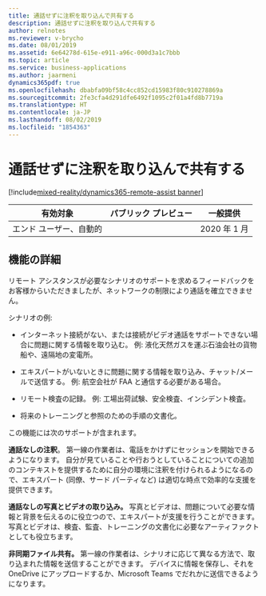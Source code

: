 ```yaml
---
title: 通話せずに注釈を取り込んで共有する
description: 通話せずに注釈を取り込んで共有する
author: relnotes
ms.reviewer: v-brycho
ms.date: 08/01/2019
ms.assetid: 6e64278d-615e-e911-a96c-000d3a1c7bbb
ms.topic: article
ms.service: business-applications
ms.author: jaarmeni
dynamics365pdf: true
ms.openlocfilehash: dbabfa09bf58c4cc852cd15983f80c910278869a
ms.sourcegitcommit: 2fe3cfa4d291dfe6492f1095c2f01a4fd8b7719a
ms.translationtype: HT
ms.contentlocale: ja-JP
ms.lasthandoff: 08/02/2019
ms.locfileid: "1854363"
---
```

# <a name="capture-and-share-annotations-without-being-in-a-call"></a>通話せずに注釈を取り込んで共有する
[!include[mixed-reality/dynamics365-remote-assist banner](../includes/mixed-reality/dynamics365-remote-assist.md)]

| 有効対象    |  パブリック プレビュー | 一般提供 | 
| ---------- | ---------- |---------- |
|エンド ユーザー、自動的|| 2020 年 1 月|






## <a name="feature-details"></a>機能の詳細
<!--feature detail start -->
リモート アシスタンスが必要なシナリオのサポートを求めるフィードバックをお客様からいただきましたが、ネットワークの制限により通話を確立できません。 

シナリオの例: 

-  インターネット接続がない、または接続がビデオ通話をサポートできない場合に問題に関する情報を取り込む。 例: 液化天然ガスを運ぶ石油会社の貨物船や、遠隔地の変電所。

-  エキスパートがいないときに問題に関する情報を取り込み、チャット/メールで送信する。 例: 航空会社が FAA と通信する必要がある場合。

-  リモート検査の記録。 例: 工場出荷試験、安全検査、インシデント検査。

-  将来のトレーニングと参照のための手順の文書化。

この機能には次のサポートが含まれます。

**通話なしの注釈**。 第一線の作業者は、電話をかけずにセッションを開始できるようになります。 自分が見ていることや行おうとしていることについての追加のコンテキストを提供するために自分の環境に注釈を付けられるようになるので、エキスパート (同僚、サード パーティなど) は適切な時点で効率的な支援を提供できます。 

**通話なしの写真とビデオの取り込み。** 写真とビデオは、問題について必要な情報と背景を伝えるのに役立つので、エキスパートが支援を行うことができます。 写真とビデオは、検査、監査、トレーニングの文書化に必要なアーティファクトとしても役立ちます。    

**非同期ファイル共有。** 第一線の作業者は、シナリオに応じて異なる方法で、取り込まれた情報を送信することができます。 デバイスに情報を保存し、それを OneDrive にアップロードするか、Microsoft Teams でだれかに送信できるようになります。
<!--feature detail end -->











